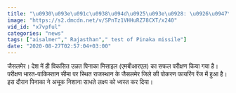 ```yaml
---
title: "\u0930\u093e\u091c\u0938\u094d\u0925\u093e\u0928: \u0926\u0947\u0936 \u092e\u0947\u0902 \u0939\u0940 \u0935\u093f\u0915\u0938\u093f\u0924 \u092a\u093f\u0928\u093e\u0915\u093e \u092e\u093f\u0938\u093e\u0907\u0932 \u0915\u093e \u0938\u092b\u0932 \u092a\u0930\u0940\u0915\u094d\u0937\u0923, \u0926\u0947\u0916\u0947\u0902 \u0935\u0940\u0921\u093f\u092f\u094b"
image: "https://s2.dmcdn.net/v/SPnTz1VHHuRZ78CXT/x240"
vid_id: "x7vpful"
categories: "news"
tags: ["aisalmer"," Rajasthan"," test of Pinaka missile"]
date: "2020-08-27T02:57:04+03:00"
---
```

जैसलमेर। देश में ही विकसित उन्नत पिनाका मिसाइल (एमबीआरएल) का सफल परीक्षण किया गया है। परीक्षण भारत-पाकिस्तान सीमा पर स्थित राजस्थान के जैसलमेर जिले की पोकरण फायरिंग रेंज में हुआ है। इस दौरान पिनाका ने अचूक निशाना साधते लक्ष्य को ध्वस्त कर दिया।  <br>
